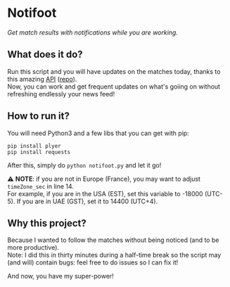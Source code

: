 # Notifoot
_Get match results with notifications while you are working._

## What does it do?
Run this script and you will have updates on the matches today, thanks to this amazing [API](https://worldcupjson.net) ([repo](https://github.com/estiens/world_cup_json)).  
Now, you can work and get frequent updates on what's goiing on without refreshing endlessly your news feed!

## How to run it?
You will need Python3 and a few libs that you can get with pip:
```
pip install plyer
pip install requests
```
After this, simply do `python notifoot.py` and let it go!  

⚠️ **NOTE**: if you are not in Europe (France), you may want to adjust `timeZone_sec` in line 14.  
For example, if you are in the USA (EST), set this variable to -18000 (UTC-5). If you are in UAE (GST), set it to 14400 (UTC+4). 

## Why this project?
Because I wanted to follow the matches without being noticed (and to be more productive).  
Note: I did this in thirty minutes during a half-time break so the script may (and will) contain bugs: feel free to do issues so I can fix it!  

And now, you have my super-power!
